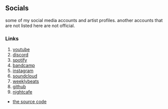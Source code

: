 ## Socials

some of my social media accounts and artist profiles.
another accounts that are not listed here are not official.

### Links

1. [youtube](https://youtube.com/1237yt)
2. [discord](https://discord.gg/j6FYRPhzFt)
3. [spotify](https://spoti.fi/3PMF0ei)
4. [bandcamp](https://1237.bandcamp.com/)
5. [instagram](https://instagram.com/12three7/)
6. [soundcloud](https://soundcloud.app.goo.gl/9Cn8p)
7. [weeklybeats](https://weeklybeats.com/12three7/)
8. [github](https://github.com/12three7/)
9. [nightcafe](https://creator.nightcafe.studio/u/1237)

- [the source code](github.com/12three7/12three7.github.io/)
